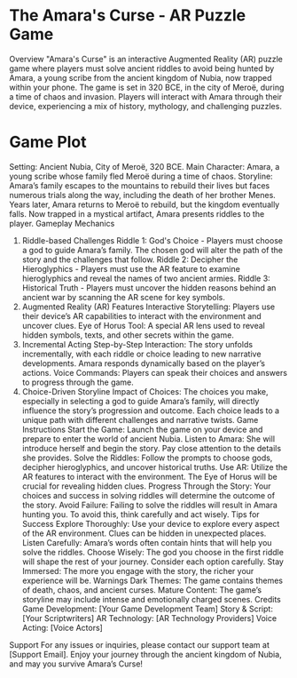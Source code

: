 # The Amara's Curse - AR Puzzle Game
Overview
"Amara's Curse" is an interactive Augmented Reality (AR) puzzle game where players must solve ancient riddles to avoid being hunted by Amara, a young scribe from the ancient kingdom of Nubia, now trapped within your phone. The game is set in 320 BCE, in the city of Meroë, during a time of chaos and invasion. Players will interact with Amara through their device, experiencing a mix of history, mythology, and challenging puzzles.

# Game Plot
Setting: Ancient Nubia, City of Meroë, 320 BCE.
Main Character: Amara, a young scribe whose family fled Meroë during a time of chaos.
Storyline: Amara’s family escapes to the mountains to rebuild their lives but faces numerous trials along the way, including the death of her brother Menes. Years later, Amara returns to Meroë to rebuild, but the kingdom eventually falls. Now trapped in a mystical artifact, Amara presents riddles to the player.
Gameplay Mechanics
1. Riddle-based Challenges
Riddle 1: God's Choice - Players must choose a god to guide Amara’s family. The chosen god will alter the path of the story and the challenges that follow.
Riddle 2: Decipher the Hieroglyphics - Players must use the AR feature to examine hieroglyphics and reveal the names of two ancient armies.
Riddle 3: Historical Truth - Players must uncover the hidden reasons behind an ancient war by scanning the AR scene for key symbols.
2. Augmented Reality (AR) Features
Interactive Storytelling: Players use their device’s AR capabilities to interact with the environment and uncover clues.
Eye of Horus Tool: A special AR lens used to reveal hidden symbols, texts, and other secrets within the game.
3. Incremental Acting
Step-by-Step Interaction: The story unfolds incrementally, with each riddle or choice leading to new narrative developments. Amara responds dynamically based on the player’s actions.
Voice Commands: Players can speak their choices and answers to progress through the game.
4. Choice-Driven Storyline
Impact of Choices: The choices you make, especially in selecting a god to guide Amara’s family, will directly influence the story’s progression and outcome. Each choice leads to a unique path with different challenges and narrative twists.
Game Instructions
Start the Game: Launch the game on your device and prepare to enter the world of ancient Nubia.
Listen to Amara: She will introduce herself and begin the story. Pay close attention to the details she provides.
Solve the Riddles: Follow the prompts to choose gods, decipher hieroglyphics, and uncover historical truths.
Use AR: Utilize the AR features to interact with the environment. The Eye of Horus will be crucial for revealing hidden clues.
Progress Through the Story: Your choices and success in solving riddles will determine the outcome of the story.
Avoid Failure: Failing to solve the riddles will result in Amara hunting you. To avoid this, think carefully and act wisely.
Tips for Success
Explore Thoroughly: Use your device to explore every aspect of the AR environment. Clues can be hidden in unexpected places.
Listen Carefully: Amara’s words often contain hints that will help you solve the riddles.
Choose Wisely: The god you choose in the first riddle will shape the rest of your journey. Consider each option carefully.
Stay Immersed: The more you engage with the story, the richer your experience will be.
Warnings
Dark Themes: The game contains themes of death, chaos, and ancient curses.
Mature Content: The game’s storyline may include intense and emotionally charged scenes.
Credits
Game Development: [Your Game Development Team]
Story & Script: [Your Scriptwriters]
AR Technology: [AR Technology Providers]
Voice Acting: [Voice Actors]

Support
For any issues or inquiries, please contact our support team at [Support Email]. Enjoy your journey through the ancient kingdom of Nubia, and may you survive Amara’s Curse!
